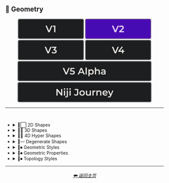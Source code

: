 <h2>💠 Geometry</h2>

<div align="center">

[<img src="/Images/Repo_Parts/Buttons/Version_Buttons/button_version_V1_inactive.webp?raw=true" alt="MidJourney V1" height="64" />](/Pages/MJ_V1/Style_Pages/Sphere/Geometry.md)
[<img src="/Images/Repo_Parts/Buttons/Version_Buttons/button_version_V2_active.webp?raw=true" alt="MidJourney V2" height="64" />](/Pages/MJ_V2/Style_Pages/Sphere/Geometry.md)
[<img src="/Images/Repo_Parts/Buttons/Version_Buttons/button_version_V3_inactive.webp?raw=true" alt="MidJourney V3" height="64" />](/Pages/MJ_V3/Style_Pages/Sphere/Geometry.md)
[<img src="/Images/Repo_Parts/Buttons/Version_Buttons/button_version_V4_inactive.webp?raw=true" alt="MidJourney V4" height="64" />](/Pages/MJ_V4/Style_Pages/Just_The_Style/Geometry.md)
<br>
[<img src="/Images/Repo_Parts/Buttons/Version_Buttons/button_version_V5_Alpha_inactive_half.webp?raw=true" alt="MidJourney V5" height="64" />](/Pages/MJ_V5/Style_Pages/Just_The_Style/Geometry.md)
[<img src="/Images/Repo_Parts/Buttons/Version_Buttons/button_version_niji_inactive_half.webp?raw=true" alt="Niji Journey" height="64" />](/Pages/Niji_Journey/Style_Pages/Geometry.md)

</div>

<hr>
<br>

- <details><summary>💠⬜ 2D Shapes</summary><p><div align="center">

    | 2D Shape |
    | :-: |
    | <img src="/Images/MJ_V2/MidJourney_Styles_(sphere)/Wave_13/sphere_2D_Shape.webp?raw=true" width="256" /> |
    
    <br>

    | Point | Dot |
    | :-: | :-: |
    | <img src="/Images/MJ_V2/MidJourney_Styles_(sphere)/Geometry/sphere_Point.webp?raw=true" width="256" /> | <img src="/Images/MJ_V2/MidJourney_Styles_(sphere)/Geometry/sphere_Dot.webp?raw=true" width="256" /> |
    
    <br>
    
    | Line |
    | :-: |
    | <img src="/Images/MJ_V2/MidJourney_Styles_(sphere)/Geometry/sphere_Line.webp?raw=true" width="256" /> |
    
    <br>
    
    | Triangle | Square | Pentagon |
    | :-: | :-: | :-: |
    | <img src="/Images/MJ_V2/MidJourney_Styles_(sphere)/Geometry/sphere_Triangle.webp?raw=true" width="256" /> | <img src="/Images/MJ_V2/MidJourney_Styles_(sphere)/Geometry/sphere_Square.webp?raw=true" width="256" /> | <img src="/Images/MJ_V2/MidJourney_Styles_(sphere)/Geometry/sphere_Pentagon.webp?raw=true" width="256" /> |
    
    <br>
    
    | Hexagon | Hexagonal | Heptagon |
    | :-: | :-: | :-: |
    | <img src="/Images/MJ_V2/MidJourney_Styles_(sphere)/Geometry/sphere_Hexagon.webp?raw=true" width="256" /> | <img src="/Images/MJ_V2/MidJourney_Styles_(sphere)/Geometry/sphere_Hexagonal.webp?raw=true" width="256" /> | <img src="/Images/MJ_V2/MidJourney_Styles_(sphere)/Geometry/sphere_Heptagon.webp?raw=true" width="256" /> |

    <br>
    
    | Octagon | Nonagon | Decagon |
    | :-: | :-: | :-: |
    | <img src="/Images/MJ_V2/MidJourney_Styles_(sphere)/Geometry/sphere_Octagon.webp?raw=true" width="256" /> | <img src="/Images/MJ_V2/MidJourney_Styles_(sphere)/Geometry/sphere_Nonagon.webp?raw=true" width="256" /> | <img src="/Images/MJ_V2/MidJourney_Styles_(sphere)/Geometry/sphere_Decagon.webp?raw=true" width="256" /> |
    
    <br>
    
    | Rectangle | Rectangular | Parallelogram |
    | :-: | :-: | :-: |
    | <img src="/Images/MJ_V2/MidJourney_Styles_(sphere)/Geometry/sphere_Rectangle.webp?raw=true" width="256" /> | <img src="/Images/MJ_V2/MidJourney_Styles_(sphere)/Geometry/sphere_Rectangular.webp?raw=true" width="256" /> | <img src="/Images/MJ_V2/MidJourney_Styles_(sphere)/Geometry/sphere_Parallelogram.webp?raw=true" width="256" /> |
    
    <br>
    
    | Rhombus | Star | Heart |
    | :-: | :-: | :-: |
    | <img src="/Images/MJ_V2/MidJourney_Styles_(sphere)/Geometry/sphere_Rhombus.webp?raw=true" width="256" /> | <img src="/Images/MJ_V2/MidJourney_Styles_(sphere)/Geometry/sphere_Star.webp?raw=true" width="256" /> | <img src="/Images/MJ_V2/MidJourney_Styles_(sphere)/Geometry/sphere_Heart.webp?raw=true" width="256" /> |

    <br>
    
    | Spirangle |
    | :-: |
    | <img src="/Images/MJ_V2/MidJourney_Styles_(sphere)/Geometry/sphere_Spirangle.webp?raw=true" width="256" /> |

  </div></p></details>


- <details><summary>💠🧊 3D Shapes</summary><p><div align="center">

    | 3D Shape | Orb |
    | :-: | :-: |
    | <img src="/Images/MJ_V2/MidJourney_Styles_(sphere)/Wave_13/sphere_3D_Shape.webp?raw=true" width="256" /> | <img src="/Images/MJ_V2/MidJourney_Styles_(sphere)/Wave_13/sphere_Orb.webp?raw=true" width="256" /> |
    
    <br>

    | Cube | Cuboid |
    | :-: | :-: |
    | <img src="/Images/MJ_V2/MidJourney_Styles_(sphere)/Geometry/sphere_Cube.webp?raw=true" width="256" /> | <img src="/Images/MJ_V2/MidJourney_Styles_(sphere)/Geometry/sphere_Cuboid.webp?raw=true" width="256" /> |
    
    <br>
    
    | Sphere | Cylinder | Torus |
    | :-: | :-: | :-: |
    | <img src="/Images/MJ_V2/MidJourney_Styles_(sphere)/Geometry/sphere_Sphere.webp?raw=true" width="256" /> | <img src="/Images/MJ_V2/MidJourney_Styles_(sphere)/Geometry/sphere_Cylinder.webp?raw=true" width="256" /> | <img src="/Images/MJ_V2/MidJourney_Styles_(sphere)/Geometry/sphere_Torus.webp?raw=true" width="256" /> |
    
    <br>
    
    | Pyramid | Cone |
    | :-: | :-: |
    | <img src="/Images/MJ_V2/MidJourney_Styles_(sphere)/Geometry/sphere_Pyramid.webp?raw=true" width="256" /> | <img src="/Images/MJ_V2/MidJourney_Styles_(sphere)/Geometry/sphere_Cone.webp?raw=true" width="256" /> |
    
    <br>
    
    | Rectangular Prism | Star Prism | Wedge |
    | :-: | :-: | :-: |
    | <img src="/Images/MJ_V2/MidJourney_Styles_(sphere)/Geometry/sphere_RectangularPrism.webp?raw=true" width="256" /> | <img src="/Images/MJ_V2/MidJourney_Styles_(sphere)/Geometry/sphere_StarPrism.webp?raw=true" width="256" /> | <img src="/Images/MJ_V2/MidJourney_Styles_(sphere)/Geometry/sphere_Wedge.webp?raw=true" width="256" /> |

    <br>
    
    | Zonohedron | Tetrahedron | Octahedron |
    | :-: | :-: | :-: |
    | <img src="/Images/MJ_V2/MidJourney_Styles_(sphere)/Geometry/sphere_Zonohedron.webp?raw=true" width="256" /> | <img src="/Images/MJ_V2/MidJourney_Styles_(sphere)/Geometry/sphere_Tetrahedron.webp?raw=true" width="256" /> | <img src="/Images/MJ_V2/MidJourney_Styles_(sphere)/Geometry/sphere_Octahedron.webp?raw=true" width="256" /> |

    <br>
    
    | Dodecahedron | Icosahedron | Kepler–Poinsot Polyhedra |
    | :-: | :-: | :-: |
    | <img src="/Images/MJ_V2/MidJourney_Styles_(sphere)/Geometry/sphere_Dodecahedron.webp?raw=true" width="256" /> | <img src="/Images/MJ_V2/MidJourney_Styles_(sphere)/Geometry/sphere_Icosahedron.webp?raw=true" width="256" /> | <img src="/Images/MJ_V2/MidJourney_Styles_(sphere)/Geometry/sphere_KeplerPoinsotPolyhedra.webp?raw=true" width="256" /> |
    
    <br>
    
    | Cuboctahedron | Rhombicuboctahedron | Icosidodecahedron |
    | :-: | :-: | :-: |
    | <img src="/Images/MJ_V2/MidJourney_Styles_(sphere)/Geometry/sphere_Cuboctahedron.webp?raw=true" width="256" /> | <img src="/Images/MJ_V2/MidJourney_Styles_(sphere)/Geometry/sphere_Rhombicuboctahedron.webp?raw=true" width="256" /> | <img src="/Images/MJ_V2/MidJourney_Styles_(sphere)/Geometry/sphere_Icosidodecahedron.webp?raw=true" width="256" /> |

    <br>
    
    | Rhombicosidodecahedron | Trapezohedron |
    | :-: | :-: |
    | <img src="/Images/MJ_V2/MidJourney_Styles_(sphere)/Geometry/sphere_Rhombicosidodecahedron.webp?raw=true" width="256" /> | <img src="/Images/MJ_V2/MidJourney_Styles_(sphere)/Geometry/sphere_Trapezohedron.webp?raw=true" width="256" /> |
    
    <br>
    
    | Cupola | Anticupola | Hypercupolae |
    | :-: | :-: | :-: |
    | <img src="/Images/MJ_V2/MidJourney_Styles_(sphere)/Geometry/sphere_Cupola.webp?raw=true" width="256" /> | <img src="/Images/MJ_V2/MidJourney_Styles_(sphere)/Geometry/sphere_Anticupola.webp?raw=true" width="256" /> | <img src="/Images/MJ_V2/MidJourney_Styles_(sphere)/Geometry/sphere_Hypercupolae.webp?raw=true" width="256" /> |

    <br>
    
    | Bicupola | Frustum | Bifrustum |
    | :-: | :-: | :-: |
    | <img src="/Images/MJ_V2/MidJourney_Styles_(sphere)/Geometry/sphere_Bicupola.webp?raw=true" width="256" /> | <img src="/Images/MJ_V2/MidJourney_Styles_(sphere)/Geometry/sphere_Frustum.webp?raw=true" width="256" /> | <img src="/Images/MJ_V2/MidJourney_Styles_(sphere)/Geometry/sphere_Bifrustum.webp?raw=true" width="256" /> |
    
    <br>
    
    | Rotunda | Birotunda | Prismatoid |
    | :-: | :-: | :-: |
    | <img src="/Images/MJ_V2/MidJourney_Styles_(sphere)/Geometry/sphere_Rotunda.webp?raw=true" width="256" /> | <img src="/Images/MJ_V2/MidJourney_Styles_(sphere)/Geometry/sphere_Birotunda.webp?raw=true" width="256" /> | <img src="/Images/MJ_V2/MidJourney_Styles_(sphere)/Geometry/sphere_Prismatoid.webp?raw=true" width="256" /> |
    
    <br>
    
    | Scutoid | Bipyramid | Star Bipyramid |
    | :-: | :-: | :-: |
    | <img src="/Images/MJ_V2/MidJourney_Styles_(sphere)/Geometry/sphere_Scutoid.webp?raw=true" width="256" /> | <img src="/Images/MJ_V2/MidJourney_Styles_(sphere)/Geometry/sphere_Bipyramid.webp?raw=true" width="256" /> | <img src="/Images/MJ_V2/MidJourney_Styles_(sphere)/Geometry/sphere_StarBipyramid.webp?raw=true" width="256" /> |

    <br>
    
    | Antiprism | Anti-Prism |
    | :-: | :-: |
    | <img src="/Images/MJ_V2/MidJourney_Styles_(sphere)/Geometry/sphere_Antiprism.webp?raw=true" width="256" /> | <img src="/Images/MJ_V2/MidJourney_Styles_(sphere)/Geometry/sphere_Anti-Prism.webp?raw=true" width="256" /> |
    
    <br>
    
    | Trapezohedra | Star Trapezohedron | Spherical Polyhedron |
    | :-: | :-: | :-: |
    | <img src="/Images/MJ_V2/MidJourney_Styles_(sphere)/Geometry/sphere_Trapezohedra.webp?raw=true" width="256" /> | <img src="/Images/MJ_V2/MidJourney_Styles_(sphere)/Geometry/sphere_StarTrapezohedron.webp?raw=true" width="256" /> | <img src="/Images/MJ_V2/MidJourney_Styles_(sphere)/Geometry/sphere_SphericalPolyhedron.webp?raw=true" width="256" /> |
    
    <br>
    
    | Mobius Strip | Hexaflexagon | Miura Fold |
    | :-: | :-: | :-: |
    | <img src="/Images/MJ_V2/MidJourney_Styles_(sphere)/Geometry/sphere_Mobiusstrip.webp?raw=true" width="256" /> | <img src="/Images/MJ_V2/MidJourney_Styles_(sphere)/Geometry/sphere_Hexaflexagon.webp?raw=true" width="256" /> | <img src="/Images/MJ_V2/MidJourney_Styles_(sphere)/Geometry/sphere_Miurafold.webp?raw=true" width="256" /> |

  </div></p></details>


- <details><summary>💠🔲 4D Hyper Shapes</summary><p><div align="center">

    | 4D Shape | Hyper Shape | 4D Hyper Shape |
    | :-: | :-: | :-: |
    | <img src="/Images/MJ_V2/MidJourney_Styles_(sphere)/Wave_13/sphere_4D_Shape.webp?raw=true" width="256" /> | <img src="/Images/MJ_V2/MidJourney_Styles_(sphere)/Wave_13/sphere_Hyper_Shape.webp?raw=true" width="256" /> | <img src="/Images/MJ_V2/MidJourney_Styles_(sphere)/Wave_13/sphere_4D_Hyper_Shape.webp?raw=true" width="256" /> |
    
    <br>

    | Hyperplane | Hypersurface |
    | :-: | :-: |
    | <img src="/Images/MJ_V2/MidJourney_Styles_(sphere)/Wave_9/sphere_Hyperplane.webp?raw=true" width="256" /> | <img src="/Images/MJ_V2/MidJourney_Styles_(sphere)/Wave_9/sphere_Hypersurface.webp?raw=true" width="256" /> |

    <br>

    | Hypercube | Tesseract | Hyperprism |
    | :-: | :-: | :-: |
    | <img src="/Images/MJ_V2/MidJourney_Styles_(sphere)/Geometry/sphere_Hypercube.webp?raw=true" width="256" /> | <img src="/Images/MJ_V2/MidJourney_Styles_(sphere)/Wave_9/sphere_Tesseract.webp?raw=true" width="256" /> | <img src="/Images/MJ_V2/MidJourney_Styles_(sphere)/Geometry/sphere_Hyperprism.webp?raw=true" width="256" /> |
    
    <br>
    
    | Hypersphere | Hypercylinder | Hypertorus |
    | :-: | :-: | :-: |
    | <img src="/Images/MJ_V2/MidJourney_Styles_(sphere)/Geometry/sphere_Hypersphere.webp?raw=true" width="256" /> | <img src="/Images/MJ_V2/MidJourney_Styles_(sphere)/Geometry/sphere_Hypercylinder.webp?raw=true" width="256" /> | <img src="/Images/MJ_V2/MidJourney_Styles_(sphere)/Geometry/sphere_Hypertorus.webp?raw=true" width="256" /> |
    
    <br>
    
    | Hyperpyramid | Hypercone | Klein Bottle |
    | :-: | :-: | :-: |
    | <img src="/Images/MJ_V2/MidJourney_Styles_(sphere)/Geometry/sphere_Hyperpyramid.webp?raw=true" width="256" /> | <img src="/Images/MJ_V2/MidJourney_Styles_(sphere)/Geometry/sphere_Hypercone.webp?raw=true" width="256" /> | <img src="/Images/MJ_V2/MidJourney_Styles_(sphere)/Geometry/sphere_Kleinbottle.webp?raw=true" width="256" /> |
    
    <br>
    
    | Hyperzonohedron | Hypertetrahedron | Hyperoctahedron |
    | :-: | :-: | :-: |
    | <img src="/Images/MJ_V2/MidJourney_Styles_(sphere)/Geometry/sphere_Hyperzonohedron.webp?raw=true" width="256" /> | <img src="/Images/MJ_V2/MidJourney_Styles_(sphere)/Geometry/sphere_Hypertetrahedron.webp?raw=true" width="256" /> | <img src="/Images/MJ_V2/MidJourney_Styles_(sphere)/Geometry/sphere_Hyperoctahedron.webp?raw=true" width="256" /> |

    <br>
    
    | Hyperdodecahedron | Hypericosahedron | Flexible Polyhedron |
    | :-: | :-: | :-: |
    | <img src="/Images/MJ_V2/MidJourney_Styles_(sphere)/Geometry/sphere_Hyperdodecahedron.webp?raw=true" width="256" /> | <img src="/Images/MJ_V2/MidJourney_Styles_(sphere)/Geometry/sphere_Hypericosahedron.webp?raw=true" width="256" /> | <img src="/Images/MJ_V2/MidJourney_Styles_(sphere)/Geometry/sphere_FlexiblePolyhedron.webp?raw=true" width="256" /> |

  </div></p></details>


- <details><summary>💠〰 Degenerate Shapes</summary><p><div align="center">

    | Monogon | Digon |
    | :-: | :-: |
    | <img src="/Images/MJ_V2/MidJourney_Styles_(sphere)/Geometry/sphere_Monogon.webp?raw=true" width="256" /> | <img src="/Images/MJ_V2/MidJourney_Styles_(sphere)/Geometry/sphere_Digon.webp?raw=true" width="256" /> |

  </div></p></details>


- <details><summary>💠⏹ Geometric Styles</summary><p><div align="center">

    | Geometry | Geometric | Islamic Geometric Patterns |
    | :-: | :-: | :-: |
    | <img src="/Images/MJ_V2/MidJourney_Styles_(sphere)/Wave_13/sphere_Geometry.webp?raw=true" width="256" /> | <img src="/Images/MJ_V2/MidJourney_Styles_(sphere)/Geometry/sphere_Geometric.webp?raw=true" width="256" /> | <img src="/Images/MJ_V2/MidJourney_Styles_(sphere)/Wave_14/sphere_Islamic_Geometric_Patterns.webp?raw=true" width="256" /> |

    <br>

    | Non-Euclidian |
    | :-: |
    | <img src="/Images/MJ_V2/MidJourney_Styles_(sphere)/sphere_Non-Euclidian.webp?raw=true" width="256" /> |
    
    <br>
    
    | Poly | Polygon | Polygonal |
    | :-: | :-: | :-: |
    | <img src="/Images/MJ_V2/MidJourney_Styles_(sphere)/Geometry/sphere_Poly.webp?raw=true" width="256" /> | <img src="/Images/MJ_V2/MidJourney_Styles_(sphere)/Geometry/sphere_Polygon.webp?raw=true" width="256" /> | <img src="/Images/MJ_V2/MidJourney_Styles_(sphere)/Geometry/sphere_Polygonal.webp?raw=true" width="256" /> |
    
    <br>
    
    | Polyhedron | Polyhedral |
    | :-: | :-: |
    | <img src="/Images/MJ_V2/MidJourney_Styles_(sphere)/Geometry/sphere_Polyhedron.webp?raw=true" width="256" /> | <img src="/Images/MJ_V2/MidJourney_Styles_(sphere)/Geometry/sphere_Polyhedral.webp?raw=true" width="256" /> |
    
    <br>
    
    | Platonic Solids | Archimedean Solids | Catalan Solids |
    | :-: | :-: | :-: |
    | <img src="/Images/MJ_V2/MidJourney_Styles_(sphere)/Geometry/sphere_PlatonicSolids.webp?raw=true" width="256" /> | <img src="/Images/MJ_V2/MidJourney_Styles_(sphere)/Geometry/sphere_ArchimedeanSolids.webp?raw=true" width="256" /> | <img src="/Images/MJ_V2/MidJourney_Styles_(sphere)/Geometry/sphere_CatalanSolids.webp?raw=true" width="256" /> |

    <br>
    
    | Form-Constant |
    | :-: |
    | <img src="/Images/MJ_V2/MidJourney_Styles_(sphere)/sphere_Form-Constant.webp?raw=true" width="256" /> |

  </div></p></details>


- <details><summary>💠⏺ Geometric Properties</summary><p><div align="center">

    | Vertex | Edge | Surface |
    | :-: | :-: | :-: |
    | <img src="/Images/MJ_V2/MidJourney_Styles_(sphere)/Geometry/sphere_Vertex.webp?raw=true" width="256" /> | <img src="/Images/MJ_V2/MidJourney_Styles_(sphere)/Geometry/sphere_Edge.webp?raw=true" width="256" /> | <img src="/Images/MJ_V2/MidJourney_Styles_(sphere)/Geometry/sphere_Surface.webp?raw=true" width="256" /> |
    
    <br>
    
    | Interior | Exterior | Anterior |
    | :-: | :-: | :-: |
    | <img src="/Images/MJ_V2/MidJourney_Styles_(sphere)/Geometry/sphere_Interior.webp?raw=true" width="256" /> | <img src="/Images/MJ_V2/MidJourney_Styles_(sphere)/Geometry/sphere_Exterior.webp?raw=true" width="256" /> | <img src="/Images/MJ_V2/MidJourney_Styles_(sphere)/Wave_9/sphere_Anterior.webp?raw=true" width="256" /> |
    
    <br>
    
    | Convex | Concave |
    | :-: | :-: |
    | <img src="/Images/MJ_V2/MidJourney_Styles_(sphere)/Geometry/sphere_Convex.webp?raw=true" width="256" /> | <img src="/Images/MJ_V2/MidJourney_Styles_(sphere)/Geometry/sphere_Concave.webp?raw=true" width="256" /> |
    
    <br>

    | Symmetry | Symmetric | Asymmetric |
    | :-: | :-: | :-: |
    | <img src="/Images/MJ_V2/MidJourney_Styles_(sphere)/Wave_9/sphere_Symmetry.webp?raw=true" width="256" /> | <img src="/Images/MJ_V2/MidJourney_Styles_(sphere)/Wave_9/sphere_Symmetric.webp?raw=true" width="256" /> | <img src="/Images/MJ_V2/MidJourney_Styles_(sphere)/Wave_9/sphere_Asymmetric.webp?raw=true" width="256" /> |

    <br>
    
    | Equiangular | Equilateral | Cyclic |
    | :-: | :-: | :-: |
    | <img src="/Images/MJ_V2/MidJourney_Styles_(sphere)/Geometry/sphere_Equiangular.webp?raw=true" width="256" /> | <img src="/Images/MJ_V2/MidJourney_Styles_(sphere)/Geometry/sphere_Equilateral.webp?raw=true" width="256" /> | <img src="/Images/MJ_V2/MidJourney_Styles_(sphere)/Geometry/sphere_Cyclic.webp?raw=true" width="256" /> |

    <br>

    | Tangential | Rectilinear | Traverse |
    | :-: | :-: | :-: |
    | <img src="/Images/MJ_V2/MidJourney_Styles_(sphere)/Geometry/sphere_Tangential.webp?raw=true" width="256" /> | <img src="/Images/MJ_V2/MidJourney_Styles_(sphere)/Geometry/sphere_Rectilinear.webp?raw=true" width="256" /> | <img src="/Images/MJ_V2/MidJourney_Styles_(sphere)/Geometry/sphere_Traverse.webp?raw=true" width="256" /> |
    
    <br>
    
    | Quasi | Quasi-Regular |
    | :-: | :-: |
    | <img src="/Images/MJ_V2/MidJourney_Styles_(sphere)/Geometry/sphere_Quasi.webp?raw=true" width="256" /> | <img src="/Images/MJ_V2/MidJourney_Styles_(sphere)/Geometry/sphere_Quasi-Regular.webp?raw=true" width="256" /> |
    
    <br>
    
    | Isogonal | Isotoxal | Isohedral |
    | :-: | :-: | :-: |
    | <img src="/Images/MJ_V2/MidJourney_Styles_(sphere)/Geometry/sphere_Isogonal.webp?raw=true" width="256" /> | <img src="/Images/MJ_V2/MidJourney_Styles_(sphere)/Geometry/sphere_Isotoxal.webp?raw=true" width="256" /> | <img src="/Images/MJ_V2/MidJourney_Styles_(sphere)/Geometry/sphere_Isohedral.webp?raw=true" width="256" /> |

    <br>
    
    | Stellation | Ehrhart Polynomial | Ideal Polyhedron |
    | :-: | :-: | :-: |
    | <img src="/Images/MJ_V2/MidJourney_Styles_(sphere)/Geometry/sphere_Stellation.webp?raw=true" width="256" /> | <img src="/Images/MJ_V2/MidJourney_Styles_(sphere)/Geometry/sphere_EhrhartPolynomial.webp?raw=true" width="256" /> | <img src="/Images/MJ_V2/MidJourney_Styles_(sphere)/Geometry/sphere_IdealPolyhedron.webp?raw=true" width="256" /> |
    
    <br>
    
    | Polytope |
    | :-: |
    | <img src="/Images/MJ_V2/MidJourney_Styles_(sphere)/Geometry/sphere_Polytope.webp?raw=true" width="256" /> |

  </div></p></details>



- <details><summary>💠⏹ Topology Styles</summary><p><div align="center">

    | Topology | Topological |
    | :-: | :-: |
    | <img src="/Images/MJ_V2/MidJourney_Styles_(sphere)/Wave_9/sphere_Topology.webp?raw=true" width="256" /> | <img src="/Images/MJ_V2/MidJourney_Styles_(sphere)/Wave_9/sphere_Topological.webp?raw=true" width="256" /> |

  </div></p></details>

<hr>
<div align="center">
    <h6><a href="/README.md">⬅ 返回主页</a></h6>
</div>